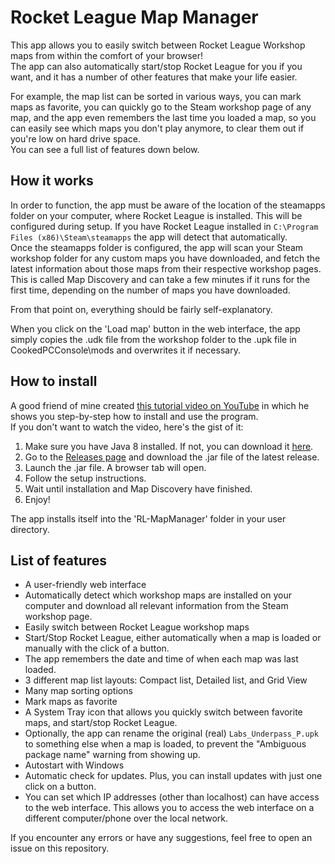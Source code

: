 # Rocket League Map Manager
This app allows you to easily switch between Rocket League Workshop maps from within the comfort of your browser!  
The app can also automatically start/stop Rocket League for you if you want, and it has a number of other features that make your life easier.

For example, the map list can be sorted in various ways, you can mark maps as favorite,
you can quickly go to the Steam workshop page of any map,
and the app even remembers the last time you loaded a map, so you can easily see which maps you don't play anymore,
to clear them out if you're low on hard drive space.  
You can see a full list of features down below.

## How it works
In order to function, the app must be aware of the location of the steamapps folder on your computer, where Rocket League is installed.
This will be configured during setup. If you have Rocket League installed in `C:\Program Files (x86)\Steam\steamapps` the app will detect that automatically.  
Once the steamapps folder is configured, the app will scan your Steam workshop folder for any custom maps you have downloaded, and fetch the latest information about those maps from their respective workshop pages.  
This is called Map Discovery and can take a few minutes if it runs for the first time, depending on the number of maps you have downloaded.

From that point on, everything should be fairly self-explanatory.

When you click on the 'Load map' button in the web interface, the app simply copies the .udk file from the workshop folder to the .upk file in CookedPCConsole\\mods and overwrites it if necessary.  

## How to install
A good friend of mine created [this tutorial video on YouTube](https://www.youtube.com/watch?v=9VmGahUXOAI) in which he shows you step-by-step how to install and use the program.  
If you don't want to watch the video, here's the gist of it:
1. Make sure you have Java 8 installed. If not, you can download it [here](https://www.java.com/de/download/).
2. Go to the [Releases page](https://github.com/Yggdrasil128/RocketLeague-MapManager/releases) and download the .jar file of the latest release.
3. Launch the .jar file. A browser tab will open.
4. Follow the setup instructions.
5. Wait until installation and Map Discovery have finished.
6. Enjoy!

The app installs itself into the 'RL-MapManager' folder in your user directory.

## List of features
- A user-friendly web interface
- Automatically detect which workshop maps are installed on your computer and download all relevant information from the Steam workshop page.
- Easily switch between Rocket League workshop maps
- Start/Stop Rocket League, either automatically when a map is loaded or manually with the click of a button.
- The app remembers the date and time of when each map was last loaded.
- 3 different map list layouts: Compact list, Detailed list, and Grid View
- Many map sorting options
- Mark maps as favorite
- A System Tray icon that allows you quickly switch between favorite maps, and start/stop Rocket League.
- Optionally, the app can rename the original (real) `Labs_Underpass_P.upk` to something else when a map is loaded, to prevent the "Ambiguous package name" warning from showing up.
- Autostart with Windows
- Automatic check for updates. Plus, you can install updates with just one click on a button.
- You can set which IP addresses (other than localhost) can have access to the web interface. This allows you to access the web interface on a different computer/phone over the local network.

If you encounter any errors or have any suggestions, feel free to open an issue on this repository.
